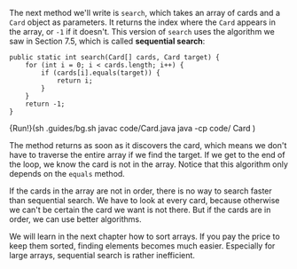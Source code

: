 The next method we'll write is `search`, which takes an array of cards and a `Card` object as parameters.
It returns the index where the `Card` appears in the array, or `-1` if it doesn't.
This version of `search` uses the algorithm we saw in Section 7.5, which is called **sequential search**:


```code
public static int search(Card[] cards, Card target) {
    for (int i = 0; i < cards.length; i++) {
        if (cards[i].equals(target)) {
            return i;
        }
    }
    return -1;
}
```

{Run!}(sh .guides/bg.sh javac code/Card.java java -cp code/ Card )



The method returns as soon as it discovers the card, which means we don't have to traverse the entire array if we find the target.
If we get to the end of the loop, we know the card is not in the array.
Notice that this algorithm only depends on the `equals` method.


If the cards in the array are not in order, there is no way to search faster than sequential search.
We have to look at every card, because otherwise we can't be certain the card we want is not there.
But if the cards are in order, we can use better algorithms.

We will learn in the next chapter how to sort arrays.
If you pay the price to keep them sorted, finding elements becomes much easier.
Especially for large arrays, sequential search is rather inefficient.